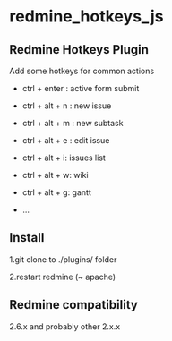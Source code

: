 # redmine_hotkeys_js
## Redmine Hotkeys Plugin

Add some hotkeys for common actions

* ctrl + enter : active form submit

* ctrl + alt + n : new issue

* ctrl + alt + m : new subtask

* ctrl + alt + e : edit issue

* ctrl + alt + i: issues list

* ctrl + alt + w: wiki

* ctrl + alt + g: gantt

* ...

## Install 

1.git clone to ./plugins/ folder

2.restart redmine (~ apache)

## Redmine compatibility

2.6.x and probably other 2.x.x